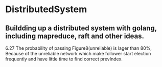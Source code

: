 # DistributedSystem
Buildding up a distributed system with golang, including mapreduce, raft and other ideas.
----------------------------------------------------------------------------------------
6.27 The probability of passing Figure8(unreliable) is lager than 80%, Because of the unreliable network which make follower start election frequently and have little time to find correct prevIndex.
